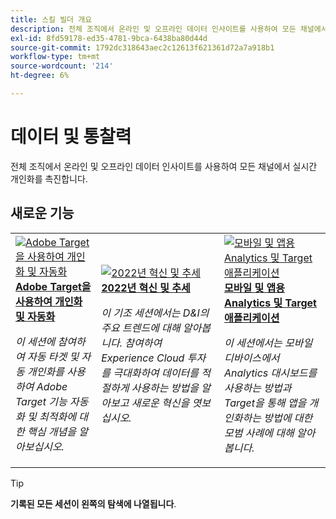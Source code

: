 ```yaml
---
title: 스킬 빌더 개요
description: 전체 조직에서 온라인 및 오프라인 데이터 인사이트를 사용하여 모든 채널에서 실시간 개인화를 촉진합니다.
exl-id: 8fd59178-ed35-4781-9bca-6438ba80d44d
source-git-commit: 1792dc318643aec2c12613f621361d72a7a918b1
workflow-type: tm+mt
source-wordcount: '214'
ht-degree: 6%

---
```


# 데이터 및 통찰력

전체 조직에서 온라인 및 오프라인 데이터 인사이트를 사용하여 모든 채널에서 실시간 개인화를 촉진합니다.

## 새로운 기능

<table>
<tr>
  <td>
    <a href="https://experienceleague.adobe.com/docs/events/skill-builder-recordings/data-and-insights/2022/personalize.html">
      <img alt="Adobe Target을 사용하여 개인화 및 자동화" src="https://video.tv.adobe.com/v/343821?format=jpeg" />
    </a>
     <div>
      <a href="https://experienceleague.adobe.com/docs/events/skill-builder-recordings/data-and-insights/2022/personalize.html">
        <strong>Adobe Target을 사용하여 개인화 및 자동화</strong>
      </a>
    </div>
    <p>
    <em>이 세션에 참여하여 자동 타겟 및 자동 개인화를 사용하여 Adobe Target 기능 자동화 및 최적화에 대한 핵심 개념을 알아보십시오.</em>
    <p>
  </td>
  <td>
    <a href="https://experienceleague.adobe.com/docs/events/skill-builder-recordings/data-and-insights/2022/innovations.html">
      <img alt="2022년 혁신 및 추세" src="https://video.tv.adobe.com/v/343818?format=jpeg" />
    </a>
     <div>
      <a href="https://experienceleague.adobe.com/docs/events/skill-builder-recordings/data-and-insights/2022/innovations.html">
        <strong>2022년 혁신 및 추세</strong>
      </a>
    </div>
    <p>
    <em>이 기조 세션에서는 D&amp;I의 주요 트렌드에 대해 알아봅니다. 참여하여 Experience Cloud 투자를 극대화하여 데이터를 적절하게 사용하는 방법을 알아보고 새로운 혁신을 엿보십시오.</em>
    <p>
  </td>  
  <td>
    <a href="https://experienceleague.adobe.com/docs/events/skill-builder-recordings/data-and-insights/2022/mobile-and-apps.html">
      <img alt="모바일 및 앱용 Analytics 및 Target 애플리케이션" src="https://video.tv.adobe.com/v/343819?format=jpeg" />
    </a>
     <div>
      <a href="https://experienceleague.adobe.com/docs/events/skill-builder-recordings/data-and-insights/2022/mobile-and-apps.html">
        <strong>모바일 및 앱용 Analytics 및 Target 애플리케이션</strong>
      </a>
    </div>
    <p>
    <em>이 세션에서는 모바일 디바이스에서 Analytics 대시보드를 사용하는 방법과 Target을 통해 앱을 개인화하는 방법에 대한 모범 사례에 대해 알아봅니다.</em>
    <p>
  </td>
</tr>
</table>

>[!TIP]
>
>**기록된 모든 세션이 왼쪽의 탐색에 나열됩니다**.
